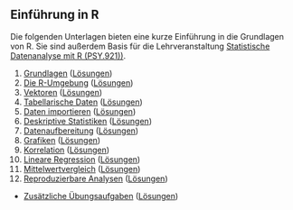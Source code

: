 ## Einführung in R

Die folgenden Unterlagen bieten eine kurze Einführung in die Grundlagen von R. Sie sind außerdem Basis für die Lehrveranstaltung [Statistische Datenanalyse mit R (PSY.921))](https://online.uni-graz.at/kfu_online/pl/ui/$ctx/wbLv.wbShowLVDetail?pStpSpNr=891234).

 1. [Grundlagen](https://r-24w-01.netlify.app) ([Lösungen](https://r-24w-01-solutions.netlify.app))
 2. [Die R-Umgebung](https://r-24w-02.netlify.app) ([Lösungen](https://r-24w-02-solutions.netlify.app))
 3. [Vektoren](https://r-24w-03.netlify.app) ([Lösungen](https://r-24w-03-solutions.netlify.app))
 4. [Tabellarische Daten](https://r-24w-04.netlify.app) ([Lösungen](https://r-24w-04-solutions.netlify.app))
 5. [Daten importieren](https://r-24w-05.netlify.app) ([Lösungen](https://r-24w-05-solutions.netlify.app))
 6. [Deskriptive Statistiken](https://r-24w-06.netlify.app) ([Lösungen](https://r-24w-06-solutions.netlify.app))
 7. [Datenaufbereitung](https://r-24w-07.netlify.app) ([Lösungen](https://r-24w-07-solutions.netlify.app))
 8. [Grafiken](https://r-24w-08.netlify.app) ([Lösungen](https://r-24w-08-solutions.netlify.app))
 9. [Korrelation](https://r-24w-09.netlify.app) ([Lösungen](https://r-24w-09-solutions.netlify.app))
10. [Lineare Regression](https://r-24w-10.netlify.app) ([Lösungen](https://r-24w-10-solutions.netlify.app))
11. [Mittelwertvergleich](https://r-24w-11.netlify.app) ([Lösungen](https://r-24w-11-solutions.netlify.app))
12. [Reproduzierbare Analysen](https://r-24w-12.netlify.app/) ([Lösungen](https://r-24w-12-solutions.netlify.app/))

- [Zusätzliche Übungsaufgaben](https://r-24w-a1.netlify.app) ([Lösungen](https://r-24w-a1-solutions.netlify.app))
